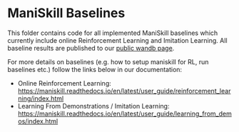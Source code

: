 # ManiSkill Baselines

This folder contains code for all implemented ManiSkill baselines which currently include online Reinforcement Learning and Imitation Learning. All baseline results are published to our [public wandb page](https://wandb.ai/stonet2000/ManiSkill).

For more details on baselines (e.g. how to setup maniskill for RL, run baselines etc.) follow the links below in our documentation:

- Online Reinforcement Learning: https://maniskill.readthedocs.io/en/latest/user_guide/reinforcement_learning/index.html
- Learning From Demonstrations / Imitation Learning: https://maniskill.readthedocs.io/en/latest/user_guide/learning_from_demos/index.html

